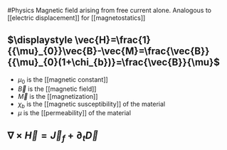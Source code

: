 #Physics 
Magnetic field arising from free current alone. Analogous to [[electric displacement]] for [[magnetostatics]]
## $\displaystyle \vec{H}=\frac{1}{{\mu}_{0}}\vec{B}-\vec{M}=\frac{\vec{B}}{{\mu}_{0}(1+\chi_{b})}=\frac{\vec{B}}{\mu}$
* $\displaystyle {\mu}_{0}$ is the [[magnetic constant]]
* $\displaystyle \vec{B}$ is the [[magnetic field]]
* $\displaystyle \vec{M}$ is the [[magnetization]]
* $\displaystyle \chi_{b}$ is the [[magnetic susceptibility]] of the material
* $\displaystyle \mu$ is the [[permeability]] of the material
## $\displaystyle \nabla \times \vec{H}=\vec{J}_{f}+\partial_{t}\vec{D}$
